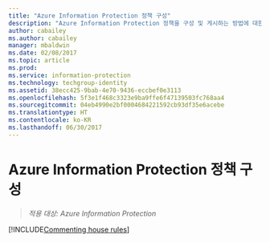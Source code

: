 ```yaml
---
title: "Azure Information Protection 정책 구성"
description: "Azure Information Protection 정책을 구성 및 게시하는 방법에 대한 자세한 정보입니다."
author: cabailey
ms.author: cabailey
manager: mbaldwin
ms.date: 02/08/2017
ms.topic: article
ms.prod: 
ms.service: information-protection
ms.technology: techgroup-identity
ms.assetid: 38ecc425-9bab-4e70-9436-eccbef0e3113
ms.openlocfilehash: 5f3e1f468c3323e9ba9ffe6f47139503fc768aa4
ms.sourcegitcommit: 04eb4990e2bf0004684221592cb93df35e6acebe
ms.translationtype: HT
ms.contentlocale: ko-KR
ms.lasthandoff: 06/30/2017
---
```

# <a name="configuring-the-azure-information-protection-policy"></a>Azure Information Protection 정책 구성 

>*적용 대상: Azure Information Protection*

[!INCLUDE[Commenting house rules](../includes/houserules.md)]
